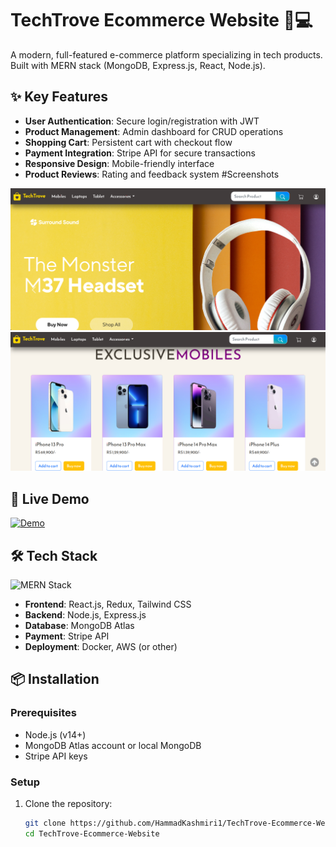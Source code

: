 # TechTrove Ecommerce Website 🛒💻

A modern, full-featured e-commerce platform specializing in tech products. Built with MERN stack (MongoDB, Express.js, React, Node.js).

## ✨ Key Features
- **User Authentication**: Secure login/registration with JWT
- **Product Management**: Admin dashboard for CRUD operations
- **Shopping Cart**: Persistent cart with checkout flow
- **Payment Integration**: Stripe API for secure transactions
- **Responsive Design**: Mobile-friendly interface
- **Product Reviews**: Rating and feedback system
#Screenshots

![image alt](https://github.com/HammadKashmiri1/TechTrove-Ecommerce-Website/blob/67f535f37adc29ae05a02fa2282e51a0bc96666a/Screenshot%202025-07-06%20074521.png)
![image alt](https://github.com/HammadKashmiri1/TechTrove-Ecommerce-Website/blob/b60a0d8c34b574d6facc50983e75e88e20c4d9b0/Screenshot%202025-07-06%20074626.png)
## 🚀 Live Demo
[![Demo](https://img.shields.io/badge/Live_Demo-Available-green)](https://techtrove-demo.example.com) 

## 🛠️ Tech Stack
![MERN Stack](https://img.shields.io/badge/MERN-Stack-orange)
- **Frontend**: React.js, Redux, Tailwind CSS
- **Backend**: Node.js, Express.js
- **Database**: MongoDB Atlas
- **Payment**: Stripe API
- **Deployment**: Docker, AWS (or other)

## 📦 Installation

### Prerequisites
- Node.js (v14+)
- MongoDB Atlas account or local MongoDB
- Stripe API keys

### Setup
1. Clone the repository:
   ```bash
   git clone https://github.com/HammadKashmiri1/TechTrove-Ecommerce-Website.git
   cd TechTrove-Ecommerce-Website
